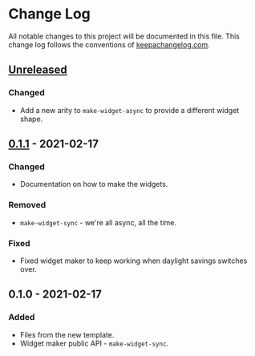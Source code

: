# Change Log
All notable changes to this project will be documented in this file. This change log follows the conventions of [keepachangelog.com](http://keepachangelog.com/).

## [Unreleased]
### Changed
- Add a new arity to `make-widget-async` to provide a different widget shape.

## [0.1.1] - 2021-02-17
### Changed
- Documentation on how to make the widgets.

### Removed
- `make-widget-sync` - we're all async, all the time.

### Fixed
- Fixed widget maker to keep working when daylight savings switches over.

## 0.1.0 - 2021-02-17
### Added
- Files from the new template.
- Widget maker public API - `make-widget-sync`.

[Unreleased]: https://github.com/pradesigner/fyscraper/compare/0.1.1...HEAD
[0.1.1]: https://github.com/pradesigner/fyscraper/compare/0.1.0...0.1.1
